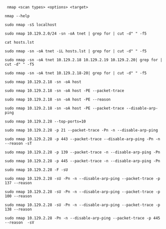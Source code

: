 
```shell-session
 nmap <scan types> <options> <target>
```

```shell-session
nmap --help
```


```shell-session
sudo nmap -sS localhost
```

```shell-session
sudo nmap 10.129.2.0/24 -sn -oA tnet | grep for | cut -d" " -f5
```

```shell-session
cat hosts.lst
```

```shell-session
sudo nmap -sn -oA tnet -iL hosts.lst | grep for | cut -d" " -f5
```

```shell-session
sudo nmap -sn -oA tnet 10.129.2.18 10.129.2.19 10.129.2.20| grep for | cut -d" " -f5
```

```shell-session
sudo nmap -sn -oA tnet 10.129.2.18-20| grep for | cut -d" " -f5
```

```shell-session
sudo nmap 10.129.2.18 -sn -oA host 
```

```shell-session
sudo nmap 10.129.2.18 -sn -oA host -PE --packet-trace 
```

```shell-session
sudo nmap 10.129.2.18 -sn -oA host -PE --reason 
```

```shell-session
sudo nmap 10.129.2.18 -sn -oA host -PE --packet-trace --disable-arp-ping 
```

```shell-session
sudo nmap 10.129.2.28 --top-ports=10 
```

```shell-session
sudo nmap 10.129.2.28 -p 21 --packet-trace -Pn -n --disable-arp-ping
```

```shell-session
sudo nmap 10.129.2.28 -p 443 --packet-trace --disable-arp-ping -Pn -n --reason -sT 
```

```shell-session
sudo nmap 10.129.2.28 -p 139 --packet-trace -n --disable-arp-ping -Pn
```

```shell-session
sudo nmap 10.129.2.28 -p 445 --packet-trace -n --disable-arp-ping -Pn
```

```shell-session
sudo nmap 10.129.2.28 -F -sU
```

```shell-session
sudo nmap 10.129.2.28 -sU -Pn -n --disable-arp-ping --packet-trace -p 137 --reason 
```

```shell-session
sudo nmap 10.129.2.28 -sU -Pn -n --disable-arp-ping --packet-trace -p 100 --reason 
```

```shell-session
sudo nmap 10.129.2.28 -sU -Pn -n --disable-arp-ping --packet-trace -p 138 --reason
```

```shell-session
sudo nmap 10.129.2.28 -Pn -n --disable-arp-ping --packet-trace -p 445 --reason  -sV
```


